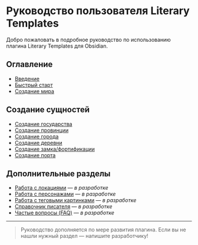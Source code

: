 # Руководство пользователя Literary Templates

Добро пожаловать в подробное руководство по использованию плагина Literary Templates для Obsidian.

## Оглавление

- [Введение](./Введение.md)
- [Быстрый старт](./Быстрый_старт.md)
- [Создание мира](./Создание_мира.md)

## Создание сущностей

- [Создание государства](./Создание_государства.md)
- [Создание провинции](./Создание_провинции.md)
- [Создание города](./Создание_города.md)
- [Создание деревни](./Создание_деревни.md)
- [Создание замка/фортификации](./Создание_замка.md)
- [Создание порта](./Создание_порта.md)

## Дополнительные разделы

- [Работа с локациями](./Работа_с_локациями.md) — *в разработке*
- [Работа с персонажами](./Работа_с_персонажами.md) — *в разработке*
- [Работа с теговыми картинками](./Теговые_картинки.md) — *в разработке*
- [Справочник писателя](./Справочник_писателя.md) — *в разработке*
- [Частые вопросы (FAQ)](./FAQ.md) — *в разработке*

---

> Руководство дополняется по мере развития плагина. Если вы не нашли нужный раздел — напишите разработчику!

